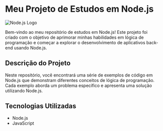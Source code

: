 # Meu Projeto de Estudos em Node.js 

![Node.js Logo](https://upload.wikimedia.org/wikipedia/commons/thumb/d/d9/Node.js_logo.svg/200px-Node.js_logo.svg.png)

Bem-vindo ao meu repositório de estudos em Node.js! Este projeto foi criado com o objetivo de aprimorar minhas habilidades em lógica de programação e começar a explorar o desenvolvimento de aplicativos back-end usando Node.js.

## Descrição do Projeto

Neste repositório, você encontrará uma série de exemplos de código em Node.js que demonstram diferentes conceitos de lógica de programação. Cada exemplo aborda um problema específico e apresenta uma solução utilizando Node.js.
## Tecnologias Utilizadas

- Node.js
- JavaScript
